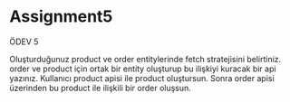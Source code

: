 # Assignment5

ÖDEV 5

Oluşturduğunuz product ve order entitylerinde fetch stratejisini belirtiniz. order ve product için ortak bir
entity oluşturup bu ilişkiyi kuracak bir api yazınız.
Kullanıcı product apisi ile product oluştursun.
Sonra order apisi üzerinden bu product ile ilişkili bir order oluşsun.

